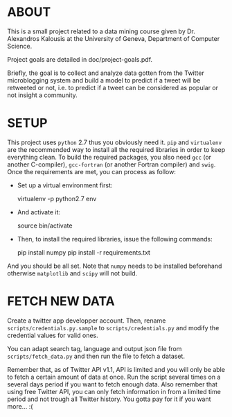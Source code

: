 # ABOUT

This is a small project related to a data mining course given by Dr. Alexandros
Kalousis at the University of Geneva, Department of Computer Science.

Project goals are detailed in doc/project-goals.pdf.

Briefly, the goal is to collect and analyze data gotten from the Twitter
microblogging system and build a model to predict if a tweet will be retweeted
or not, i.e. to predict if a tweet can be considered as popular or not insight a
community.

# SETUP

This project uses `python` 2.7 thus  you obviously need it.
`pip` and `virtualenv` are the recommended way to install all the required
libraries in order to keep everything clean.
To build the required packages, you also need `gcc` (or another C-compiler),
`gcc-fortran` (or another Fortran compiler) and `swig`.
Once the requirements are met, you can process as follow:

  * Set up a virtual environment first:

    virtualenv -p python2.7 env

  * And activate it:

    source bin/activate

  * Then, to install the required libraries, issue the following commands:

    pip install numpy
    pip install -r requirements.txt

And you should be all set. Note that `numpy` needs to be installed beforehand
otherwise `matplotlib` and `scipy` will not build.

# FETCH NEW DATA

Create a twitter app developper account. Then, rename
`scripts/credentials.py.sample` to `scripts/credentials.py` and modify the
credential values for valid ones.

You can adapt search tag, language and output json file from
`scripts/fetch_data.py` and then run the file to fetch a dataset.

Remember that, as of Twitter API v1.1, API is limited and you will only be able
to fetch a certain amount of data at once. Run the script several times on a
several days period if you want to fetch enough data. Also remember that using
free Twitter API, you can only fetch information in from a limited time period
and not trough all Twitter history. You gotta pay for it if you want more... :(

<!-- vim: set filetype=markdown textwidth=80 -->
